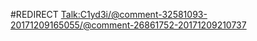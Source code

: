 #REDIRECT [Talk:C1yd3i/@comment-32581093-20171209165055/@comment-26861752-20171209210737](https://2b2t.miraheze.org/wiki/Talk:C1yd3i%2F%40comment-32581093-20171209165055%2F%40comment-26861752-20171209210737)
